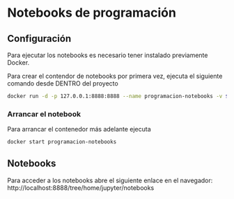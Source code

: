 # Notebooks de programación

## Configuración

Para ejecutar los notebooks es necesario tener instalado previamente Docker.

Para crear el contendor de notebooks por primera vez, ejecuta el siguiente comando desde DENTRO del proyecto

```bash
docker run -d -p 127.0.0.1:8888:8888 --name programacion-notebooks -v $PWD:/home/jupyter deepjavalibrary/jupyter 
```

### Arrancar el notebook

Para arrancar el contenedor más adelante ejecuta

```bash
docker start programacion-notebooks
```

## Notebooks


Para acceder a los notebooks abre el siguiente enlace en el navegador: http://localhost:8888/tree/home/jupyter/notebooks


